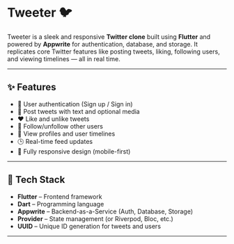 # Tweeter 🐦

Tweeter is a sleek and responsive **Twitter clone** built using **Flutter** and powered by **Appwrite** for authentication, database, and storage. It replicates core Twitter features like posting tweets, liking, following users, and viewing timelines — all in real time.

---

## ✨ Features

- 🔐 User authentication (Sign up / Sign in)
- 📝 Post tweets with text and optional media
- ❤️ Like and unlike tweets
- 👥 Follow/unfollow other users
- 🧵 View profiles and user timelines
- 🕒 Real-time feed updates
- 📱 Fully responsive design (mobile-first)

---

## 🔧 Tech Stack

- **Flutter** – Frontend framework
- **Dart** – Programming language
- **Appwrite** – Backend-as-a-Service (Auth, Database, Storage)
- **Provider** – State management (or Riverpod, Bloc, etc.)
- **UUID** – Unique ID generation for tweets and users

---
